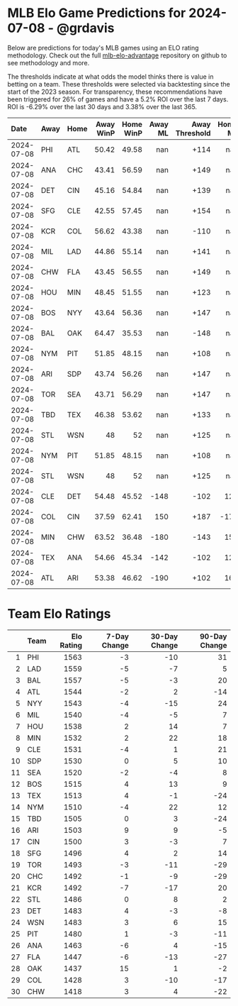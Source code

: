 # MLB Elo Game Predictions for 2024-07-08 - @grdavis
Below are predictions for today's MLB games using an ELO rating methodology. Check out the full [mlb-elo-advantage](https://github.com/grdavis/mlb-elo-advantage) repository on github to see methodology and more.

The thresholds indicate at what odds the model thinks there is value in betting on a team. These thresholds were selected via backtesting since the start of the 2023 season. For transparency, these recommendations have been triggered for 26% of games and have a 5.2% ROI over the last 7 days. ROI is -6.29% over the last 30 days and 3.38% over the last 365.

| Date       | Away   | Home   |   Away WinP |   Home WinP |   Away ML |   Away Threshold |   Home ML |   Home Threshold |
|:-----------|:-------|:-------|------------:|------------:|----------:|-----------------:|----------:|-----------------:|
| 2024-07-08 | PHI    | ATL    |       50.42 |       49.58 |       nan |             +114 |       nan |             +118 |
| 2024-07-08 | ANA    | CHC    |       43.41 |       56.59 |       nan |             +149 |       nan |             -110 |
| 2024-07-08 | DET    | CIN    |       45.16 |       54.84 |       nan |             +139 |       nan |             -103 |
| 2024-07-08 | SFG    | CLE    |       42.55 |       57.45 |       nan |             +154 |       nan |             -114 |
| 2024-07-08 | KCR    | COL    |       56.62 |       43.38 |       nan |             -110 |       nan |             +149 |
| 2024-07-08 | MIL    | LAD    |       44.86 |       55.14 |       nan |             +141 |       nan |             -104 |
| 2024-07-08 | CHW    | FLA    |       43.45 |       56.55 |       nan |             +149 |       nan |             -110 |
| 2024-07-08 | HOU    | MIN    |       48.45 |       51.55 |       nan |             +123 |       nan |             +109 |
| 2024-07-08 | BOS    | NYY    |       43.64 |       56.36 |       nan |             +147 |       nan |             -109 |
| 2024-07-08 | BAL    | OAK    |       64.47 |       35.53 |       nan |             -148 |       nan |             +204 |
| 2024-07-08 | NYM    | PIT    |       51.85 |       48.15 |       nan |             +108 |       nan |             +124 |
| 2024-07-08 | ARI    | SDP    |       43.74 |       56.26 |       nan |             +147 |       nan |             -109 |
| 2024-07-08 | TOR    | SEA    |       43.71 |       56.29 |       nan |             +147 |       nan |             -109 |
| 2024-07-08 | TBD    | TEX    |       46.38 |       53.62 |       nan |             +133 |       nan |             +101 |
| 2024-07-08 | STL    | WSN    |       48    |       52    |       nan |             +125 |       nan |             +108 |
| 2024-07-08 | NYM    | PIT    |       51.85 |       48.15 |       nan |             +108 |       nan |             +124 |
| 2024-07-08 | STL    | WSN    |       48    |       52    |       nan |             +125 |       nan |             +108 |
| 2024-07-08 | CLE    | DET    |       54.48 |       45.52 |      -148 |             -102 |       126 |             +137 |
| 2024-07-08 | COL    | CIN    |       37.59 |       62.41 |       150 |             +187 |      -178 |             -137 |
| 2024-07-08 | MIN    | CHW    |       63.52 |       36.48 |      -180 |             -143 |       152 |             +196 |
| 2024-07-08 | TEX    | ANA    |       54.66 |       45.34 |      -142 |             -102 |       120 |             +138 |
| 2024-07-08 | ATL    | ARI    |       53.38 |       46.62 |      -190 |             +102 |       160 |             +132 |

# Team Elo Ratings
|    | Team   |   Elo Rating |   7-Day Change |   30-Day Change |   90-Day Change |
|---:|:-------|-------------:|---------------:|----------------:|----------------:|
|  1 | PHI    |         1563 |             -3 |             -10 |              31 |
|  2 | LAD    |         1559 |             -5 |              -7 |               5 |
|  3 | BAL    |         1557 |             -5 |              -3 |              20 |
|  4 | ATL    |         1544 |             -2 |               2 |             -14 |
|  5 | NYY    |         1543 |             -4 |             -15 |              24 |
|  6 | MIL    |         1540 |             -4 |              -5 |               7 |
|  7 | HOU    |         1538 |              2 |              14 |               7 |
|  8 | MIN    |         1532 |              2 |              22 |              18 |
|  9 | CLE    |         1531 |             -4 |               1 |              21 |
| 10 | SDP    |         1530 |              0 |               5 |              10 |
| 11 | SEA    |         1520 |             -2 |              -4 |               8 |
| 12 | BOS    |         1515 |              4 |              13 |               9 |
| 13 | TEX    |         1513 |              4 |              -1 |             -24 |
| 14 | NYM    |         1510 |             -4 |              22 |              12 |
| 15 | TBD    |         1505 |              0 |               3 |             -24 |
| 16 | ARI    |         1503 |              9 |               9 |              -5 |
| 17 | CIN    |         1500 |              3 |              -3 |               7 |
| 18 | SFG    |         1496 |              4 |               2 |              14 |
| 19 | TOR    |         1493 |             -3 |             -11 |             -29 |
| 20 | CHC    |         1492 |             -1 |              -9 |             -29 |
| 21 | KCR    |         1492 |             -7 |             -17 |              20 |
| 22 | STL    |         1486 |              0 |               8 |               2 |
| 23 | DET    |         1483 |              4 |              -3 |              -8 |
| 24 | WSN    |         1483 |              3 |               6 |              15 |
| 25 | PIT    |         1480 |              1 |              -3 |             -11 |
| 26 | ANA    |         1463 |             -6 |               4 |             -15 |
| 27 | FLA    |         1447 |             -6 |             -13 |             -27 |
| 28 | OAK    |         1437 |             15 |               1 |              -2 |
| 29 | COL    |         1428 |              3 |             -10 |             -17 |
| 30 | CHW    |         1418 |              3 |               4 |             -22 |
